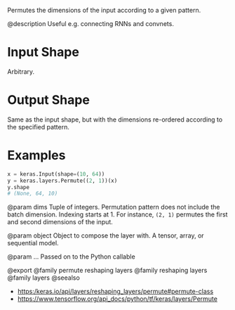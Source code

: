 Permutes the dimensions of the input according to a given pattern.

@description
Useful e.g. connecting RNNs and convnets.

# Input Shape
Arbitrary.

# Output Shape
Same as the input shape, but with the dimensions re-ordered according
to the specified pattern.

# Examples
```python
x = keras.Input(shape=(10, 64))
y = keras.layers.Permute((2, 1))(x)
y.shape
# (None, 64, 10)
```

@param dims
Tuple of integers. Permutation pattern does not include the
batch dimension. Indexing starts at 1.
For instance, `(2, 1)` permutes the first and second dimensions
of the input.

@param object
Object to compose the layer with. A tensor, array, or sequential model.

@param ...
Passed on to the Python callable

@export
@family permute reshaping layers
@family reshaping layers
@family layers
@seealso
+ <https:/keras.io/api/layers/reshaping_layers/permute#permute-class>
+ <https://www.tensorflow.org/api_docs/python/tf/keras/layers/Permute>
